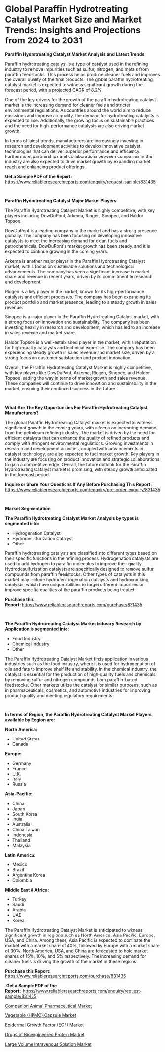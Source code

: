 <p><h1>Global Paraffin Hydrotreating Catalyst Market Size and Market Trends: Insights and Projections from 2024 to 2031</h1></p><p><strong>Paraffin Hydrotreating Catalyst Market Analysis and Latest Trends</strong></p>
<p><p>Paraffin hydrotreating catalyst is a type of catalyst used in the refining industry to remove impurities such as sulfur, nitrogen, and metals from paraffin feedstocks. This process helps produce cleaner fuels and improves the overall quality of the final products. The global paraffin hydrotreating catalyst market is expected to witness significant growth during the forecast period, with a projected CAGR of 8.2%.</p><p>One of the key drivers for the growth of the paraffin hydrotreating catalyst market is the increasing demand for cleaner fuels and stricter environmental regulations. As countries around the world aim to reduce emissions and improve air quality, the demand for hydrotreating catalysts is expected to rise. Additionally, the growing focus on sustainable practices and the need for high-performance catalysts are also driving market growth.</p><p>In terms of latest trends, manufacturers are increasingly investing in research and development activities to develop innovative catalyst technologies that can deliver superior performance and efficiency. Furthermore, partnerships and collaborations between companies in the industry are also expected to drive market growth by expanding market reach and enhancing product offerings.</p></p>
<p><strong>Get a Sample PDF of the Report:&nbsp;</strong> <a href="https://www.reliableresearchreports.com/enquiry/request-sample/831435">https://www.reliableresearchreports.com/enquiry/request-sample/831435</a></p>
<p>&nbsp;</p>
<p><strong>Paraffin Hydrotreating Catalyst Major Market Players</strong></p>
<p><p>The Paraffin Hydrotreating Catalyst Market is highly competitive, with key players including DowDuPont, Arkema, Riogen, Sinopec, and Haldor Topsoe. </p><p>DowDuPont is a leading company in the market and has a strong presence globally. The company has been focusing on developing innovative catalysts to meet the increasing demand for clean fuels and petrochemicals. DowDuPont's market growth has been steady, and it is expected to continue growing in the coming years.</p><p>Arkema is another major player in the Paraffin Hydrotreating Catalyst market, with a focus on sustainable solutions and technological advancements. The company has seen a significant increase in market share and revenue in recent years, driven by its commitment to research and development.</p><p>Riogen is a key player in the market, known for its high-performance catalysts and efficient processes. The company has been expanding its product portfolio and market presence, leading to a steady growth in sales revenue.</p><p>Sinopec is a major player in the Paraffin Hydrotreating Catalyst market, with a strong focus on innovation and sustainability. The company has been investing heavily in research and development, which has led to an increase in sales revenue and market share.</p><p>Haldor Topsoe is a well-established player in the market, with a reputation for high-quality catalysts and technical expertise. The company has been experiencing steady growth in sales revenue and market size, driven by a strong focus on customer satisfaction and product innovation.</p><p>Overall, the Paraffin Hydrotreating Catalyst Market is highly competitive, with key players like DowDuPont, Arkema, Riogen, Sinopec, and Haldor Topsoe leading the way in terms of market growth and sales revenue. These companies will continue to drive innovation and sustainability in the market, ensuring their continued success in the future.</p></p>
<p>&nbsp;</p>
<p><strong>What Are The Key Opportunities For Paraffin Hydrotreating Catalyst Manufacturers?</strong></p>
<p><p>The global Paraffin Hydrotreating Catalyst market is expected to witness significant growth in the coming years, with a focus on increasing demand from the petroleum refining industry. The market is driven by the need for efficient catalysts that can enhance the quality of refined products and comply with stringent environmental regulations. Growing investments in research and development activities, coupled with advancements in catalyst technology, are also expected to fuel market growth. Key players in the industry are focusing on product innovation and strategic collaborations to gain a competitive edge. Overall, the future outlook for the Paraffin Hydrotreating Catalyst market is promising, with steady growth anticipated in the forecast period.</p></p>
<p><strong>Inquire or Share Your Questions If Any Before Purchasing This Report:</strong> <a href="https://www.reliableresearchreports.com/enquiry/pre-order-enquiry/831435">https://www.reliableresearchreports.com/enquiry/pre-order-enquiry/831435</a></p>
<p>&nbsp;</p>
<p><strong>Market Segmentation</strong></p>
<p><strong>The Paraffin Hydrotreating Catalyst Market Analysis by types is segmented into:</strong></p>
<p><ul><li>Hydrogenation Catalyst</li><li>Hydrodesulfurization Catalyst</li><li>Other</li></ul></p>
<p><p>Paraffin hydrotreating catalysts are classified into different types based on their specific functions in the refining process. Hydrogenation catalysts are used to add hydrogen to paraffin molecules to improve their quality. Hydrodesulfurization catalysts are specifically designed to remove sulfur compounds from paraffin feedstocks. Other types of catalysts in this market may include hydrodenitrogenation catalysts and hydrocracking catalysts, which have unique abilities to target different impurities or improve specific qualities of the paraffin products being treated.</p></p>
<p><strong>Purchase this Report:&nbsp;</strong><a href="https://www.reliableresearchreports.com/purchase/831435">https://www.reliableresearchreports.com/purchase/831435</a></p>
<p>&nbsp;</p>
<p><strong>The Paraffin Hydrotreating Catalyst Market Industry Research by Application is segmented into:</strong></p>
<p><ul><li>Food Industry</li><li>Chemical Industry</li><li>Other</li></ul></p>
<p><p>The Paraffin Hydrotreating Catalyst Market finds application in various industries such as the food industry, where it is used for hydrogenation of oils and fats to improve shelf life and stability. In the chemical industry, the catalyst is essential for the production of high-quality fuels and chemicals by removing sulfur and nitrogen compounds from paraffin-based feedstocks. Other markets utilize the catalyst for similar purposes, such as in pharmaceuticals, cosmetics, and automotive industries for improving product quality and meeting regulatory requirements.</p></p>
<p>&nbsp;</p>
<p><strong>In terms of Region, the Paraffin Hydrotreating Catalyst Market Players available by Region are:</strong></p>
<p>
    <p> <strong> North America: </strong>
        <ul>
            <li>United States</li>
            <li>Canada</li>
        </ul>
        </p> 
    <p> <strong> Europe: </strong>
        <ul>
            <li>Germany</li>
            <li>France</li>
            <li>U.K.</li>
            <li>Italy</li>
            <li>Russia</li>
        </ul>
        </p> 
    <p> <strong> Asia-Pacific: </strong>
        <ul>
            <li>China</li>
            <li>Japan</li>
            <li>South Korea</li>
            <li>India</li>
            <li>Australia</li>
            <li>China Taiwan</li>
            <li>Indonesia</li>
            <li>Thailand</li>
            <li>Malaysia</li>
        </ul>
        </p> 
    <p> <strong> Latin America: </strong>
        <ul>
            <li>Mexico</li>
            <li>Brazil</li>
            <li>Argentina Korea</li>
            <li>Colombia</li>
        </ul>
        </p> 
    <p> <strong> Middle East & Africa: </strong>
        <ul>
            <li>Turkey</li>
            <li>Saudi</li>
            <li>Arabia</li>
            <li>UAE</li>
            <li>Korea</li>
        </ul>
    </p>
    </p>
<p><p>The Paraffin Hydrotreating Catalyst Market is anticipated to witness significant growth in regions such as North America, Asia Pacific, Europe, USA, and China. Among these, Asia Pacific is expected to dominate the market with a market share of 40%, followed by Europe with a market share of 30%. North America, USA, and China are forecasted to hold market shares of 15%, 10%, and 5% respectively. The increasing demand for cleaner fuels is driving the growth of the market in these regions.</p></p>
<p><strong>Purchase this Report: </strong><a href="https://www.reliableresearchreports.com/purchase/831435">https://www.reliableresearchreports.com/purchase/831435</a></p>
<p>&nbsp;<strong>Get a Sample PDF of the Report:&nbsp;&nbsp;</strong><a href="https://www.reliableresearchreports.com/enquiry/request-sample/831435">https://www.reliableresearchreports.com/enquiry/request-sample/831435</a></p>
<p><strong></strong></p>
<p><p><a href="https://medium.com/@karleelakin435/companion-animal-pharmaceutical-market-competitive-analysis-market-trends-and-forecast-to-2031-8ddd1e854ab0">Companion Animal Pharmaceutical Market</a></p><p><a href="https://medium.com/@karleelakin435/vegetable-hpmc-capsule-market-the-key-to-successful-business-strategy-forecast-till-2031-18868c78ccd7">Vegetable (HPMC) Capsule Market</a></p><p><a href="https://medium.com/@karleelakin435/epidermal-growth-factor-egf-market-size-market-outlook-and-market-forecast-2024-to-2031-0da2cfa71b86">Epidermal Growth Factor (EGF) Market</a></p><p><a href="https://medium.com/@karleelakin435/analyzing-drugs-of-bioengineered-protein-market-global-industry-perspective-and-forecast-2024-to-147339051854">Drugs of Bioengineered Protein Market</a></p><p><a href="https://medium.com/@karleelakin435/large-volume-intravenous-solution-market-size-cagr-trends-2024-2030-545d6c9c3d03">Large Volume Intravenous Solution Market</a></p></p>